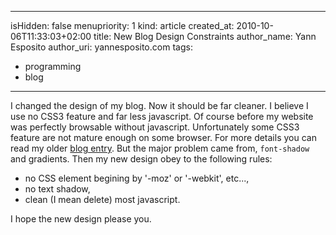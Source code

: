 -----
isHidden:       false
menupriority:   1
kind:           article
created_at:     2010-10-06T11:33:03+02:00
title: New Blog Design Constraints
author_name: Yann Esposito
author_uri: yannesposito.com
tags:
  - programming
  - blog
-----

I changed the design of my blog.
Now it should be far cleaner.
I believe I use no CSS3 feature and far less javascript.
Of course before my website was perfectly browsable without javascript. 
Unfortunately some CSS3 feature are not mature enough on some browser.
For more details you can read my older [blog entry](/n3blog/en/blog/2010-07-07-CSS-rendering-problems-by-navigator).
But the major problem came from, `font-shadow` and gradients.
Then my new design obey to the following rules:

- no CSS element begining by '-moz' or '-webkit', etc...,
- no text shadow,
- clean (I mean delete) most javascript.

I hope the new design please you. 
